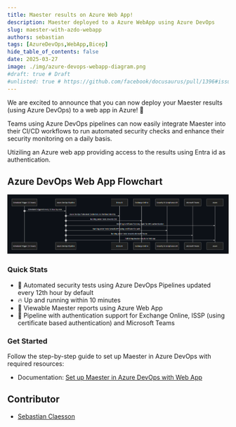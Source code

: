 ```yaml
---
title: Maester results on Azure Web App!
description: Maester deployed to a Azure WebApp using Azure DevOps
slug: maester-with-azdo-webapp
authors: sebastian
tags: [AzureDevOps,WebApp,Bicep]
hide_table_of_contents: false
date: 2025-03-27
image: ./img/azure-devops-webapp-diagram.png
#draft: true # Draft
#unlisted: true # https://github.com/facebook/docusaurus/pull/1396#issuecomment-487561180
---
```


We are excited to announce that you can now deploy your Maester results (using Azure DevOps) to a web app in Azure! 🚀

Teams using Azure DevOps pipelines can now easily integrate Maester into their CI/CD workflows to run automated security checks and enhance their security monitoring on a daily basis.

Utiziling an Azure web app providing access to the results using Entra id as authentication.

<!-- truncate -->

## Azure DevOps Web App Flowchart

![Maester Azure DevOps](img/azure-devops-webapp-diagram.png)

### Quick Stats

- 🚀 Automated security tests using Azure DevOps Pipelines updated every 12th hour by default
- 🔥 Up and running within 10 minutes
- 🤝 Viewable Maester reports using Azure Web App
- 🔐 Pipeline with authentication support for Exchange Online, ISSP (using certificate based authentication) and Microsoft Teams

### Get Started

Follow the step-by-step guide to set up Maester in Azure DevOps with required resources:

- Documentation: [Set up Maester in Azure DevOps with Web App](/docs/monitoring/azure-devops-web-app-bicep)

## Contributor

- [Sebastian Claesson](/blog/authors/sebastian)
